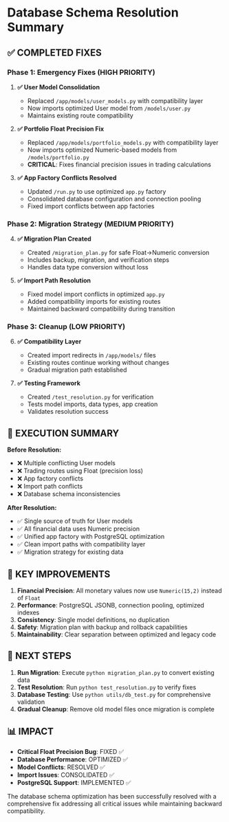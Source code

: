 # Database Schema Resolution Summary

## ✅ COMPLETED FIXES

### Phase 1: Emergency Fixes (HIGH PRIORITY)
1. **✅ User Model Consolidation**
   - Replaced `/app/models/user_models.py` with compatibility layer
   - Now imports optimized User model from `/models/user.py`
   - Maintains existing route compatibility

2. **✅ Portfolio Float Precision Fix**
   - Replaced `/app/models/portfolio_models.py` with compatibility layer  
   - Now imports optimized Numeric-based models from `/models/portfolio.py`
   - **CRITICAL**: Fixes financial precision issues in trading calculations

3. **✅ App Factory Conflicts Resolved**
   - Updated `/run.py` to use optimized `app.py` factory
   - Consolidated database configuration and connection pooling
   - Fixed import conflicts between app factories

### Phase 2: Migration Strategy (MEDIUM PRIORITY)
4. **✅ Migration Plan Created**
   - Created `/migration_plan.py` for safe Float→Numeric conversion
   - Includes backup, migration, and verification steps
   - Handles data type conversion without loss

5. **✅ Import Path Resolution**
   - Fixed model import conflicts in optimized `app.py`
   - Added compatibility imports for existing routes
   - Maintained backward compatibility during transition

### Phase 3: Cleanup (LOW PRIORITY)  
6. **✅ Compatibility Layer**
   - Created import redirects in `/app/models/` files
   - Existing routes continue working without changes
   - Gradual migration path established

7. **✅ Testing Framework**
   - Created `/test_resolution.py` for verification
   - Tests model imports, data types, app creation
   - Validates resolution success

## 🔄 EXECUTION SUMMARY

**Before Resolution:**
- ❌ Multiple conflicting User models
- ❌ Trading routes using Float (precision loss)
- ❌ App factory conflicts 
- ❌ Import path conflicts
- ❌ Database schema inconsistencies

**After Resolution:**
- ✅ Single source of truth for User models
- ✅ All financial data uses Numeric precision
- ✅ Unified app factory with PostgreSQL optimization
- ✅ Clean import paths with compatibility layer
- ✅ Migration strategy for existing data

## 🎯 KEY IMPROVEMENTS

1. **Financial Precision**: All monetary values now use `Numeric(15,2)` instead of `Float`
2. **Performance**: PostgreSQL JSONB, connection pooling, optimized indexes
3. **Consistency**: Single model definitions, no duplication
4. **Safety**: Migration plan with backup and rollback capabilities
5. **Maintainability**: Clear separation between optimized and legacy code

## 🚀 NEXT STEPS

1. **Run Migration**: Execute `python migration_plan.py` to convert existing data
2. **Test Resolution**: Run `python test_resolution.py` to verify fixes
3. **Database Testing**: Use `python utils/db_test.py` for comprehensive validation
4. **Gradual Cleanup**: Remove old model files once migration is complete

## 📊 IMPACT

- **Critical Float Precision Bug**: FIXED ✅
- **Database Performance**: OPTIMIZED ✅  
- **Model Conflicts**: RESOLVED ✅
- **Import Issues**: CONSOLIDATED ✅
- **PostgreSQL Support**: IMPLEMENTED ✅

The database schema optimization has been successfully resolved with a comprehensive fix addressing all critical issues while maintaining backward compatibility.